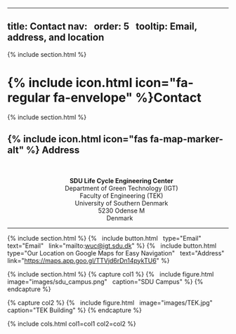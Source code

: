 
---
title: Contact
nav:
  order: 5
  tooltip: Email, address, and location
---

{% include section.html %}
# <strong>{% include icon.html icon="fa-regular fa-envelope" %}Contact</strong>

{% include section.html %}
## {% include icon.html icon="fas fa-map-marker-alt" %} Address

<div style="text-align: center;">
  <p>
    <strong>SDU Life Cycle Engineering Center</strong><br>
    Department of Green Technology (IGT)<br>
    Faculty of Engineering (TEK)<br>
    University of Southern Denmark<br>
    5230 Odense M<br>
    Denmark
  </p>
</div>

<hr>

{% include section.html %}
{%
  include button.html
  type="Email"
  text="Email"
  link="mailto:wuc@igt.sdu.dk"
%}
{%
  include button.html
  type="Our Location on Google Maps for Easy Navigation"
  text="Address"
  link="https://maps.app.goo.gl/TTVjd6rDn14pykTU6"
%}

{% include section.html %}
{% capture col1 %}
{%
  include figure.html
  image="images/sdu_campus.png"
  caption="SDU Campus"
%}
{% endcapture %}

{% capture col2 %}
{%
  include figure.html
  image="images/TEK.jpg"
  caption="TEK Building"
%}
{% endcapture %}

{% include cols.html col1=col1 col2=col2 %}


